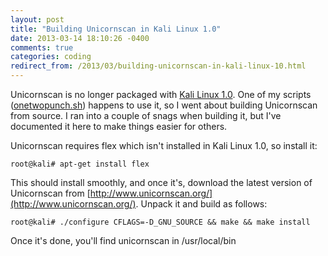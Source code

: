 ```yaml
---
layout: post
title: "Building Unicornscan in Kali Linux 1.0"
date: 2013-03-14 18:10:26 -0400
comments: true
categories: coding
redirect_from: /2013/03/building-unicornscan-in-kali-linux-10.html
---
```


Unicornscan is no longer packaged with [Kali Linux 1.0](http://www.kali.org/). One of my scripts ([onetwopunch.sh](/2012/05/31/port-scanning-one-two-punch/)) happens to use it, so I went about building Unicornscan from source. I ran into a couple of snags when building it, but I've documented it here to make things easier for others.

<!--more-->

Unicornscan requires flex which isn't installed in Kali Linux 1.0, so install it:

```
root@kali# apt-get install flex
```

This should install smoothly, and once it's, download the latest version of Unicornscan from [http://www.unicornscan.org/](http://www.unicornscan.org/). Unpack it and build as follows: 

```
root@kali# ./configure CFLAGS=-D_GNU_SOURCE && make && make install
```

Once it's done, you'll find unicornscan in /usr/local/bin
